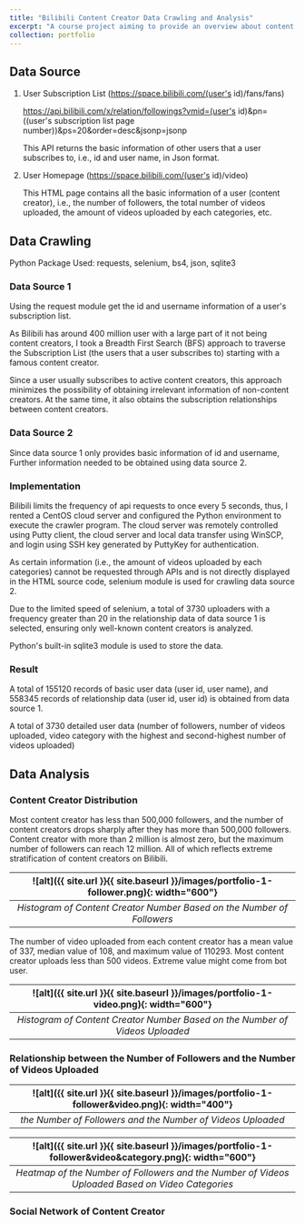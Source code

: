 ```yaml
---
title: "Bilibili Content Creator Data Crawling and Analysis"
excerpt: "A course project aiming to provide an overview about content creators on Bilibili and their social network.<br/><img src='/images/portfolio-1-wordcloud1.png' width='800'>"
collection: portfolio
---
```


## Data Source
1. User Subscription List (https://space.bilibili.com/(user's id)/fans/fans) 

    https://api.bilibili.com/x/relation/followings?vmid=(user's id)&pn=((user's subscription list page number))&ps=20&order=desc&jsonp=jsonp

    This API returns the basic information of other users that a user subscribes to, i.e., id and user name, in Json format.

2. User Homepage (https://space.bilibili.com/(user's id)/video)

    This HTML page contains all the basic information of a user (content creator), i.e., the number of followers, the total number of videos uploaded, the amount of videos uploaded by each categories, etc.

## Data Crawling
Python Package Used: requests, selenium, bs4, json, sqlite3

### Data Source 1
Using the request module get the id and username information of a user's subscription list.

As Bilibili has around 400 million user with a large part of it not being content creators, I took a Breadth First Search (BFS) approach to traverse the Subscription List (the users that a user subscribes to) starting with a famous content creator. 

Since a user usually subscribes to active content creators, this approach minimizes the possibility of obtaining irrelevant information of non-content creators. At the same time, it also obtains the subscription relationships between content creators.

### Data Source 2
Since data source 1 only provides basic information of id and username, Further information needed to be obtained using data source 2. 

### Implementation
Bilibili limits the frequency of api requests to once every 5 seconds, thus, I rented a CentOS cloud server and configured the Python environment to execute the crawler program. The cloud server was remotely controlled using Putty client, the cloud server and local data transfer using WinSCP, and login using SSH key generated by PuttyKey for authentication.

As certain information (i.e., the amount of videos uploaded by each categories) cannot be requested through APIs and is not directly displayed in the HTML source code, selenium module is used for crawling data source 2.

Due to the limited speed of selenium, a total of 3730 uploaders with a frequency greater than 20 in the relationship data of data source 1 is selected, ensuring only well-known content creators is analyzed.

Python's built-in sqlite3 module is used to store the data.

### Result
A total of 155120 records of basic user data (user id, user name), and 558345 records of relationship data (user id, user id) is obtained from data source 1.

A total of 3730 detailed user data (number of followers, number of videos uploaded, video category with the highest and second-highest number of videos uploaded)

## Data Analysis
### Content Creator Distribution
Most content creator has less than 500,000 followers, and the number of content creators drops sharply after they has more than 500,000 followers. Content creator with more than 2 million is almost zero, but the maximum number of followers can reach 12 million. All of which reflects extreme stratification of content creators on Bilibili.

| ![alt]({{ site.url }}{{ site.baseurl }}/images/portfolio-1-follower.png){: width="600"} | 
|:--:| 
| *Histogram of Content Creator Number Based on the Number of Followers* |

The number of video uploaded from each content creator has a mean value of 337, median value of 108, and maximum value of 110293. Most content creator uploads less than 500 videos. Extreme value might come from bot user.

| ![alt]({{ site.url }}{{ site.baseurl }}/images/portfolio-1-video.png){: width="600"} | 
|:--:| 
| *Histogram of Content Creator Number Based on the Number of Videos Uploaded* |

### Relationship between the Number of Followers and the Number of Videos Uploaded

| ![alt]({{ site.url }}{{ site.baseurl }}/images/portfolio-1-follower&video.png){: width="400"} | 
|:--:| 
| *the Number of Followers and the Number of Videos Uploaded* |

| ![alt]({{ site.url }}{{ site.baseurl }}/images/portfolio-1-follower&video&category.png){: width="600"} | 
|:--:| 
| *Heatmap of the Number of Followers and the Number of Videos Uploaded Based on Video Categories* |

### Social Network of Content Creator